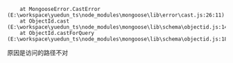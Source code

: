 ```Unhandled rejection CastError: Cast to ObjectId failed for value "logout" at path "_id" for model "Blog"
    at MongooseError.CastError (E:\workspace\yuedun_ts\node_modules\mongoose\lib\error\cast.js:26:11)
    at ObjectId.cast (E:\workspace\yuedun_ts\node_modules\mongoose\lib\schema\objectid.js:147:13)
    at ObjectId.castForQuery (E:\workspace\yuedun_ts\node_modules\mongoose\lib\schema\objectid.js:187:15)
```
原因是访问的路径不对